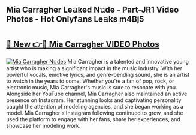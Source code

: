 ## Mia Carragher Le𝚊ked N𝚞de - Part-JR1 Video Photos - Hot Onlyf𝚊ns Le𝚊ks m4Bj5

# <h2><a href="http://ab529.deff.icu/?id=Mia+Carragher">🔗 New 👉🔴 Mia Carragher VIDEO Photos</a></h2>

[![Mia Carragher N𝚞des](https://i.imgur.com/rIISA9y.gif)](http://ab529.deff.icu/?id=Mia+Carragher)
Mia Carragher is a talented and innovative young artist who is making a significant impact in the music industry. With her powerful vocals, emotive lyrics, and genre-bending sound, she is an artist to watch in the years to come. Whether you're a fan of pop, rock, or electronic music, Mia Carragher's music is sure to resonate with you. Alongside her YouTube channel, Mia Carragher also maintained an active presence on Instagram. Her stunning looks and captivating personality caught the attention of modeling agencies, and she began working as a model. Mia Carragher's Instagram following continued to grow, and she used the platform to engage with her fans, share her experiences, and showcase her modeling work.
